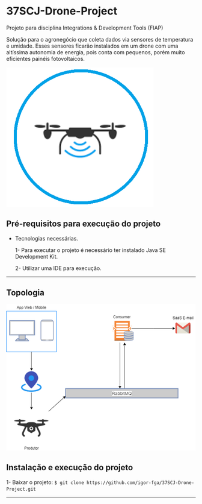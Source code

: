 # 37SCJ-Drone-Project
Projeto para disciplina Integrations &amp; Development Tools (FIAP)

Solução para o agronegócio que coleta dados via sensores de temperatura e umidade. Esses sensores ficarão instalados em um drone com uma altíssima autonomia
de energia, pois conta com pequenos, porém muito eficientes painéis fotovoltaicos.

![Imagem Drone](Images/drone.PNG)

##  Pré-requisitos para execução do projeto
- Tecnologias necessárias.

  1- Para executar o projeto é necessário ter instalado Java SE Development Kit.
  
  2- Utilizar uma IDE para execução.


---
## Topologia

![Imagem Topologia](Images/topologia.png)


## Instalação e execução do projeto

1- Baixar o projeto: `$ git clone https://github.com/igor-fga/37SCJ-Drone-Project.git`


---
